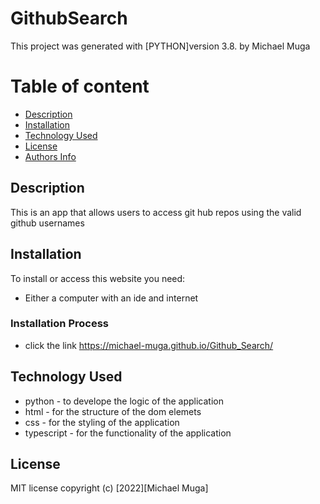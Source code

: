 # GithubSearch

This project was generated with [PYTHON]version 3.8.
by Michael Muga


# Table of content

+ [Description](#description)
+ [Installation ](#Installation)
+ [Technology Used](#technology-used)
+ [License](#License)
+ [Authors Info](#author-Info)

## Description
This is an app that allows users to access git hub repos using the valid github usernames
## Installation
To install or access this website you need:

* Either a computer with an ide and internet

### Installation Process
* click the link https://michael-muga.github.io/Github_Search/

## Technology Used
* python - to develope the logic of the application
* html - for the structure of the dom elemets
* css - for the styling of the application
* typescript - for the functionality of the application

## License
MIT license
copyright (c) [2022][Michael Muga]

